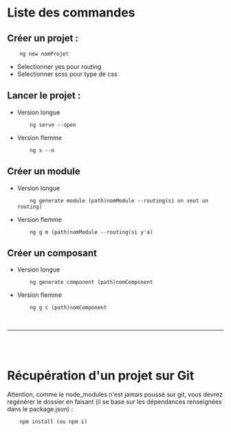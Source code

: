# Liste des commandes

## Créer un projet :
```
    ng new nomProjet
```
- Selectionner yes pour routing
- Selectionner scss pour type de css

## Lancer le projet :
- Version longue
    ```
        ng serve --open
    ```
- Version flemme
    ```
        ng s --o
    ```

## Créer un module
- Version longue
    ```
        ng generate module (path)nomModule --routing(si on veut un routing)
    ```
- Version flemme
    ```
        ng g m (path)nomModule --routing(si y'a)
    ```

## Créer un composant
- Version longue
    ```
        ng generate component (path)nomComponent
    ```
- Version flemme
    ```
        ng g c (path)nomComponent
    ```
<br>
<hr>
<br>
<br>

# Récupération d'un projet sur Git
Attention, comme le node_modules n'est jamais poussé sur git, vous devrez regénérer le dossier en faisant (il se base sur les dépendances renseignées dans le package.json) : 
```
    npm install (ou npm i)
```